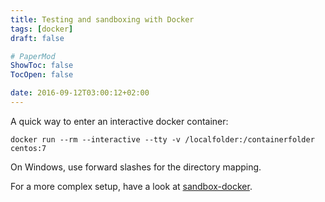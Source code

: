 ```yaml
---
title: Testing and sandboxing with Docker
tags: [docker]
draft: false

# PaperMod
ShowToc: false
TocOpen: false

date: 2016-09-12T03:00:12+02:00
---
```


A quick way to enter an interactive docker container:

    docker run --rm --interactive --tty -v /localfolder:/containerfolder centos:7

On Windows, use forward slashes for the directory mapping.

For a more complex setup, have a look at [sandbox-docker](https://github.com/fredrikaverpil/sandbox-docker).
